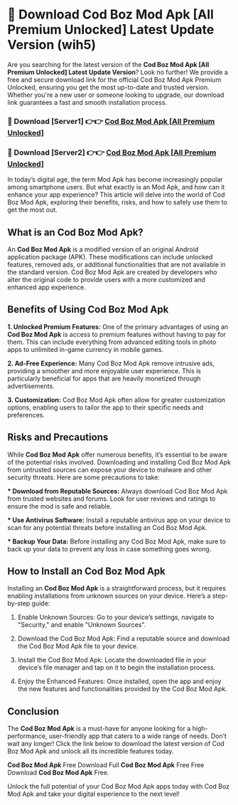 # 🤖 Download Cod Boz Mod Apk [All Premium Unlocked] Latest Update Version (wih5)

Are you searching for the latest version of the <strong>Cod Boz Mod Apk [All Premium Unlocked] Latest Update Version</strong>? Look no further! We provide a free and secure download link for the official Cod Boz Mod Apk Premium Unlocked, ensuring you get the most up-to-date and trusted version. Whether you're a new user or someone looking to upgrade, our download link guarantees a fast and smooth installation process.


<h3>📌 Download [Server1] 👉👉 <a href="https://hapymods.com?title=Cod+Boz+Mod+Apk&ref=3B1">Cod Boz Mod Apk [All Premium Unlocked]</a></h3>

<h3>📌 Download [Server2] 👉👉 <a href="https://hapymods.com?title=Cod+Boz+Mod+Apk&ref=3B1">Cod Boz Mod Apk [All Premium Unlocked]</a></h3>


In today’s digital age, the term Mod Apk has become increasingly popular among smartphone users. But what exactly is an Mod Apk, and how can it enhance your app experience? This article will delve into the world of Cod Boz Mod Apk, exploring their benefits, risks, and how to safely use them to get the most out.


<h2>What is an Cod Boz Mod Apk?</h2>

An <strong>Cod Boz Mod Apk</strong> is a modified version of an original Android application package (APK). These modifications can include unlocked features, removed ads, or additional functionalities that are not available in the standard version. Cod Boz Mod Apk are created by developers who alter the original code to provide users with a more customized and enhanced app experience.


<h2>Benefits of Using Cod Boz Mod Apk</h2>

<strong> 1. Unlocked Premium Features:</strong> One of the primary advantages of using an <strong>Cod Boz Mod Apk</strong> is access to premium features without having to pay for them. This can include everything from advanced editing tools in photo apps to unlimited in-game currency in mobile games.

<strong> 2. Ad-Free Experience:</strong> Many Cod Boz Mod Apk remove intrusive ads, providing a smoother and more enjoyable user experience. This is particularly beneficial for apps that are heavily monetized through advertisements.

<strong> 3. Customization:</strong> Cod Boz Mod Apk often allow for greater customization options, enabling users to tailor the app to their specific needs and preferences.


<h2>Risks and Precautions</h2>

While <strong>Cod Boz Mod Apk</strong> offer numerous benefits, it’s essential to be aware of the potential risks involved. Downloading and installing Cod Boz Mod Apk from untrusted sources can expose your device to malware and other security threats. Here are some precautions to take:

<strong> * Download from Reputable Sources:</strong> Always download Cod Boz Mod Apk from trusted websites and forums. Look for user reviews and ratings to ensure the mod is safe and reliable.

<strong> * Use Antivirus Software:</strong> Install a reputable antivirus app on your device to scan for any potential threats before installing an Cod Boz Mod Apk.

<strong> * Backup Your Data:</strong> Before installing any Cod Boz Mod Apk, make sure to back up your data to prevent any loss in case something goes wrong.


<h2>How to Install an Cod Boz Mod Apk</h2>

Installing an <strong>Cod Boz Mod Apk</strong> is a straightforward process, but it requires enabling installations from unknown sources on your device. Here’s a step-by-step guide:

 1. Enable Unknown Sources: Go to your device’s settings, navigate to "Security," and enable "Unknown Sources".

 2. Download the Cod Boz Mod Apk: Find a reputable source and download the Cod Boz Mod Apk file to your device.

 3. Install the Cod Boz Mod Apk: Locate the downloaded file in your device’s file manager and tap on it to begin the installation process.

 4. Enjoy the Enhanced Features: Once installed, open the app and enjoy the new features and functionalities provided by the Cod Boz Mod Apk.


<h2><strong>Conclusion</strong></h2>

The <strong>Cod Boz Mod Apk</strong> is a must-have for anyone looking for a high-performance, user-friendly app that caters to a wide range of needs. Don’t wait any longer! Click the link below to download the latest version of Cod Boz Mod Apk and unlock all its incredible features today.

<strong>Cod Boz Mod Apk</strong> Free Download Full <strong>Cod Boz Mod Apk</strong> Free Free Download <strong>Cod Boz Mod Apk</strong> Free.

Unlock the full potential of your Cod Boz Mod Apk apps today with Cod Boz Mod Apk and take your digital experience to the next level!